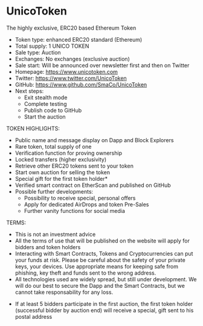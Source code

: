 # UnicoToken
The highly exclusive, ERC20 based Ethereum Token

- Token type: enhanced ERC20 standard (Ethereum)
- Total supply: 1 UNICO TOKEN
- Sale type: Auction
- Exchanges: No exchanges (exclusive auction)
- Sale start: Will be announced over newsletter first and then on Twitter
- Homepage: https://www.unicotoken.com
- Twitter: https://www.twitter.com/UnicoToken
- GitHub: https://www.github.com/SmaCo/UnicoToken
- Next steps:
  - Exit stealth mode
  - Complete testing
  - Publish code to GitHub
  - Start the auction

TOKEN HIGHLIGHTS:
- Public name and message display on Dapp and Block Explorers
- Rare token, total supply of one
- Verification function for proving ownership
- Locked transfers (higher exclusivity)
- Retrieve other ERC20 tokens sent to your token
- Start own auction for selling the token
- Special gift for the first token holder*
- Verified smart contract on EtherScan and published on GitHub
- Possible further developments:
  - Possibility to receive special, personal offers
  - Apply for dedicated AirDrops and token Pre-Sales
  - Further vanity functions for social media

TERMS:
- This is not an investment advice
- All the terms of use that will be published on the website will apply for bidders and token holders
- Interacting with Smart Contracts, Tokens and Cryptocurrencies can put your funds at risk. Please be careful about the safety of your private keys, your devices. Use appropriate means for keeping safe from phishing, key theft and funds sent to the wrong address.
- All technologies used are widely spread, but still under development. We will do our best to secure the Dapp and the Smart Contracts, but we cannot take responsability for any loss.

 * If at least 5 bidders participate in the first auction, the first token holder (successful bidder by auction end) will receive a special, gift sent to his postal address
